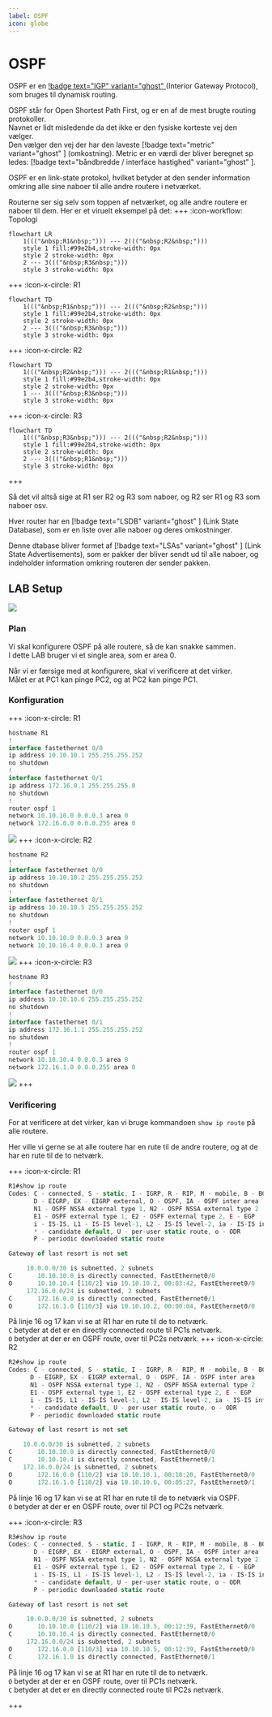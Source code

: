 ```yaml
---
label: OSPF
icon: globe
---
```


# OSPF

OSPF er en [!badge text="IGP" variant="ghost" ](/test.md) (Interior Gateway Protocol), som bruges til dynamisk routing.<br>

OSPF står for Open Shortest Path First, og er en af de mest brugte routing protokoller.<br>
Navnet er lidt misledende da det ikke er den fysiske korteste vej den vælger.<br>
Den vælger den vej der har den laveste [!badge text="metric" variant="ghost" ] (omkostning).
Metric er en værdi der bliver beregnet sp ledes: [!badge text="båndbredde / interface hastighed" variant="ghost" ].<br>




OSPF er en link-state protokol, hvilket betyder at den sender information omkring alle sine naboer til alle andre routere i netværket.

Routerne ser sig selv som toppen af netværket, og alle andre routere er naboer til dem.
Her er et viruelt eksempel på det:
+++ :icon-workflow: Topologi
```mermaid
flowchart LR
	1((("&nbsp;R1&nbsp;"))) --- 2((("&nbsp;R2&nbsp;")))
	style 1 fill:#99e2b4,stroke-width: 0px
	style 2 stroke-width: 0px
	2 --- 3((("&nbsp;R3&nbsp;")))
	style 3 stroke-width: 0px
```
+++ :icon-x-circle: R1
```mermaid
flowchart TD
	1((("&nbsp;R1&nbsp;"))) --- 2((("&nbsp;R2&nbsp;")))
	style 1 fill:#99e2b4,stroke-width: 0px
	style 2 stroke-width: 0px
	2 --- 3((("&nbsp;R3&nbsp;")))
	style 3 stroke-width: 0px
```

+++ :icon-x-circle: R2
```mermaid
flowchart TD
	1((("&nbsp;R2&nbsp;"))) --- 2((("&nbsp;R1&nbsp;")))
	style 1 fill:#99e2b4,stroke-width: 0px
	style 2 stroke-width: 0px
	1 --- 3((("&nbsp;R3&nbsp;")))
	style 3 stroke-width: 0px
```
+++ :icon-x-circle: R3
```mermaid
flowchart TD
	1((("&nbsp;R3&nbsp;"))) --- 2((("&nbsp;R2&nbsp;")))
	style 1 fill:#99e2b4,stroke-width: 0px
	style 2 stroke-width: 0px
	2 --- 3((("&nbsp;R1&nbsp;")))
	style 3 stroke-width: 0px
```
+++

Så det vil altså sige at R1 ser R2 og R3 som naboer, og R2 ser R1 og R3 som naboer osv.

Hver router har en [!badge text="LSDB" variant="ghost" ] (Link State Database), som er en liste over alle naboer og deres omkostninger.

Denne dtabase bliver formet af [!badge text="LSAs" variant="ghost" ] (Link State Advertisements), som er pakker der bliver sendt ud til alle naboer, og indeholder information omkring routeren der sender pakken.


## LAB Setup

![](/img/OSPF.png) 

### Plan

Vi skal konfigurere OSPF på alle routere, så de kan snakke sammen.<br>
I dette LAB bruger vi et single area, som er area 0.

Når vi er færsige med at konfigurere, skal vi verificere at det virker.<br>
Målet er at PC1 kan pinge PC2, og at PC2 kan pinge PC1.

### Konfiguration

+++ :icon-x-circle: R1
```js
hostname R1
!
interface fastethernet 0/0
ip address 10.10.10.1 255.255.255.252
no shutdown
!
interface fastethernet 0/1
ip address 172.16.0.1 255.255.255.0
no shutdown
!
router ospf 1
network 10.10.10.0 0.0.0.3 area 0
network 172.16.0.0 0.0.0.255 area 0
```
![](/img/OSPF_R1.png) 
+++ :icon-x-circle: R2
```js
hostname R2
!
interface fastethernet 0/0
ip address 10.10.10.2 255.255.255.252
no shutdown
!
interface fastethernet 0/1
ip address 10.10.10.5 255.255.255.252
no shutdown
!
router ospf 1
network 10.10.10.0 0.0.0.3 area 0
network 10.10.10.4 0.0.0.3 area 0
```
![](/img/OSPF_R2.png)
+++ :icon-x-circle: R3
```js
hostname R3
!
interface fastethernet 0/0
ip address 10.10.10.6 255.255.255.252
no shutdown
!
interface fastethernet 0/1
ip address 172.16.1.1 255.255.255.252
no shutdown
!
router ospf 1
network 10.10.10.4 0.0.0.3 area 0
network 172.16.1.0 0.0.0.255 area 0
```
![](/img/OSPF_R3.png)
+++

### Verificering

For at verificere at det virker, kan vi bruge kommandoen `show ip route` på alle routere.

Her ville vi gerne se at alle routere har en rute til de andre routere, og at de har en rute til de to netværk.



+++ :icon-x-circle: R1
```js #16-17
R1#show ip route 
Codes: C - connected, S - static, I - IGRP, R - RIP, M - mobile, B - BGP
       D - EIGRP, EX - EIGRP external, O - OSPF, IA - OSPF inter area
       N1 - OSPF NSSA external type 1, N2 - OSPF NSSA external type 2
       E1 - OSPF external type 1, E2 - OSPF external type 2, E - EGP
       i - IS-IS, L1 - IS-IS level-1, L2 - IS-IS level-2, ia - IS-IS inter area
       * - candidate default, U - per-user static route, o - ODR
       P - periodic downloaded static route

Gateway of last resort is not set

     10.0.0.0/30 is subnetted, 2 subnets
C       10.10.10.0 is directly connected, FastEthernet0/0
O       10.10.10.4 [110/2] via 10.10.10.2, 00:03:42, FastEthernet0/0
     172.16.0.0/24 is subnetted, 2 subnets
C       172.16.0.0 is directly connected, FastEthernet0/1
O       172.16.1.0 [110/3] via 10.10.10.2, 00:00:04, FastEthernet0/0
```
På linje 16 og 17 kan vi se at R1 har en rute til de to netværk.<br>
`C` betyder at det er en directly connected route til PC1s netværk. <br>
 `O` betyder at der er en OSPF route, over til PC2s netværk.
 +++ :icon-x-circle: R2
 ```js #16-17
 R2#show ip route
Codes: C - connected, S - static, I - IGRP, R - RIP, M - mobile, B - BGP
       D - EIGRP, EX - EIGRP external, O - OSPF, IA - OSPF inter area
       N1 - OSPF NSSA external type 1, N2 - OSPF NSSA external type 2
       E1 - OSPF external type 1, E2 - OSPF external type 2, E - EGP
       i - IS-IS, L1 - IS-IS level-1, L2 - IS-IS level-2, ia - IS-IS inter area
       * - candidate default, U - per-user static route, o - ODR
       P - periodic downloaded static route

Gateway of last resort is not set

     10.0.0.0/30 is subnetted, 2 subnets
C       10.10.10.0 is directly connected, FastEthernet0/0
C       10.10.10.4 is directly connected, FastEthernet0/1
     172.16.0.0/24 is subnetted, 2 subnets
O       172.16.0.0 [110/2] via 10.10.10.1, 00:10:20, FastEthernet0/0
O       172.16.1.0 [110/2] via 10.10.10.6, 00:05:27, FastEthernet0/1
```

På linje 16 og 17 kan vi se at R1 har en rute til de to netværk via OSPF.<br>
 `O` betyder at der er en OSPF route, over til PC1 og PC2s netværk.

+++ :icon-x-circle: R3
```js #16-17
R3#show ip route
Codes: C - connected, S - static, I - IGRP, R - RIP, M - mobile, B - BGP
       D - EIGRP, EX - EIGRP external, O - OSPF, IA - OSPF inter area
       N1 - OSPF NSSA external type 1, N2 - OSPF NSSA external type 2
       E1 - OSPF external type 1, E2 - OSPF external type 2, E - EGP
       i - IS-IS, L1 - IS-IS level-1, L2 - IS-IS level-2, ia - IS-IS inter area
       * - candidate default, U - per-user static route, o - ODR
       P - periodic downloaded static route

Gateway of last resort is not set

     10.0.0.0/30 is subnetted, 2 subnets
O       10.10.10.0 [110/2] via 10.10.10.5, 00:12:39, FastEthernet0/0
C       10.10.10.4 is directly connected, FastEthernet0/0
     172.16.0.0/24 is subnetted, 2 subnets
O       172.16.0.0 [110/3] via 10.10.10.5, 00:12:39, FastEthernet0/0
C       172.16.1.0 is directly connected, FastEthernet0/1
```
På linje 16 og 17 kan vi se at R1 har en rute til de to netværk.<br>
`O` betyder at der er en OSPF route, over til PC1s netværk.<br>
`C` betyder at det er en directly connected route til PC2s netværk. 

 +++
